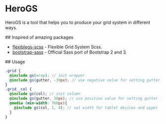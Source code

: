 # HeroGS
HeroGS is a tool that helps you to produce your grid system in different ways.

## Inspired of amazing packages
- [flexiblegs-scss](https://github.com/flexiblegs/flexiblegs-scss) - Flexible Grid System Scss.
- [bootstrap-sass](https://github.com/twbs/bootstrap-sass) - Official Sass port of Bootstrap 2 and 3.

## Usage
```scss
.grid {
  @include gs(wrap); // init wrapper
  @include gs(gutter, -30px); // use negative value for setting gutter for wrapper
}
.grid__col {
  @include gs(col); // init column
  @include gs(gutter, 30px); // use positive value for setting gutter for columns
  @media (min-width: 768px){
    @include gs(col, 1, 4); // set width for tablet devices and upper
  }
}
```

